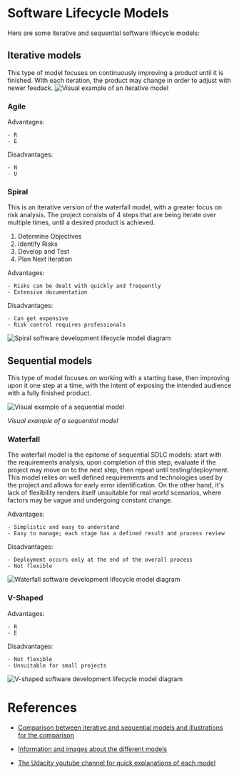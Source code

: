 # Software Lifecycle Models

Here are some iterative and sequential software lifecycle models:

## Iterative models
This type of model focuses on continuously improving a product until it is finished. With each iteration, the product may change in order to adjust with newer feedack.
![Visual example of an iterative model](https://richrtesting.files.wordpress.com/2017/05/iterative1.jpg)

### Agile

Advantages:
    
    - R
    - E

Disadvantages:
    
    - N
    - U

### Spiral 
This is an iterative version of the waterfall model, with a greater focus on risk analysis. The project consists of 4 steps that are being iterate over multiple times, until a desired product is achieved.

1. Determine Objectives
2. Identify Risks
3. Develop and Test
4. Plan Next iteration

Advantages:
    
    - Risks can be dealt with quickly and frequently
    - Extensive documentation

Disadvantages:
    
    - Can get expensive
    - Risk control requires professionals

![Spiral software development lifecycle model diagram](https://cdn-images-1.medium.com/max/1200/0*xUPmGSQEX-40Z7Ag.png)


## Sequential models
This type of model focuses on working with a starting base, then improving upon it one step at a time, with the intent of exposing the intended audience with a fully finished product. 

![Visual example of a sequential model](https://richrtesting.files.wordpress.com/2017/05/sequential1.jpg)

*Visual example of a sequential model*

### Waterfall

The waterfall model is the epitome of sequential SDLC models: start with the requirements analysis, upon completion of this step, evaluate if the project may move on to the next step, then repeat until testing/deployment. This model relies on well defined requirements and technologies used by the project and allows for early error identification. On the other hand, it's lack of flexibility renders itself unsuitable for real world scenarios, where factors may be vague and undergoing constant change.

Advantages:
    
    - Simplistic and easy to understand
    - Easy to manage; each stage has a defined result and process review

Disadvantages:
    
    - Deployment occurs only at the end of the overall process
    - Not flexible

![Waterfall software development lifecycle model diagram](https://cdn-images-1.medium.com/max/1200/0*c8pGrOdSIsxiy22F.png)

### V-Shaped 

Advantages:
    
    - R
    - E

Disadvantages:
    
    - Not flexible
    - Unsuitable for small projects

![V-shaped software development lifecycle model diagram](https://cdn-images-1.medium.com/max/1200/0*Rf8msWoTOrLpzSHn.png)

# __References__

- [Comparison between iterative and sequential models and illustrations for the comparison](https://richrtesting.com/a-simple-comparison-of-sequential-and-iterative-software-development-methods/)

- [Information and images about the different models](https://medium.com/existek/sdlc-models-explained-agile-waterfall-v-shaped-iterative-spiral-e3f012f390c5)

- [The Udacity youtube channel for quick explanations of each model](https://www.youtube.com/user/Udacity/featured)